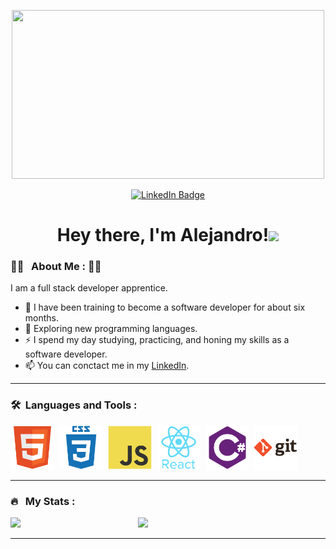 
<p align="center"><img src="https://media.giphy.com/media/xaU9pn4NS2g9Btvmtl/giphy.gif" width="500" height="270"  /></p>

<p align="center"><a href="https://www.linkedin.com/in/alejandro-pedrazaaa/"><img src="https://img.shields.io/badge/LinkedIn-blue?style=for-the-badge&logo=linkedin&logoColor=white" alt="LinkedIn Badge"></a>
</p>

<h1 align="center">Hey there, I'm Alejandro!<img src="https://media.giphy.com/media/hvRJCLFzcasrR4ia7z/giphy.gif" width="70"></h1>

<!-- <p align="center"><img src="https://media.giphy.com/media/dWesBcTLavkZuG35MI/giphy.gif" width="700" height="300"  /></p>
 -->
### :man_technologist: &nbsp; About Me : :man_technologist: &nbsp;

I am a full stack developer apprentice.

- 🔭 I have been training to become a software developer for about six months.
- 🌱 Exploring new programming languages.
- ⚡ I spend my day studying, practicing, and honing my skills as a software developer.
- 📫 You can conctact me in my [LinkedIn](https://www.linkedin.com/in/alejandro-pedrazaaa/).       

---

### 🛠 &nbsp;Languages and Tools :
<p>
<img src="https://github.com/devicons/devicon/blob/master/icons/html5/html5-original.svg" title="HTML5" alt="HTML" width="70" height="70"/>&nbsp;
<img src="https://github.com/devicons/devicon/blob/master/icons/css3/css3-plain-wordmark.svg"  title="CSS3" alt="CSS" width="70" height="70"/>&nbsp;
<img src="https://github.com/devicons/devicon/blob/master/icons/javascript/javascript-original.svg" title="JavaScript" alt="JavaScript" width="70" height="70"/>&nbsp;
<img src="https://github.com/devicons/devicon/blob/master/icons/react/react-original-wordmark.svg" title="React" alt="React" width="70" height="70"/>&nbsp;
<img src="https://github.com/devicons/devicon/blob/master/icons/csharp/csharp-plain.svg" title="Git" **alt="C#" width="70" height="70"/>&nbsp;
<img src="https://github.com/devicons/devicon/blob/master/icons/git/git-original-wordmark.svg" title="Git" **alt="Git" width="70" height="70"/>&nbsp;
</p>

---

### 🔥 &nbsp; My Stats :

<div>
<a href="https://git.io/streak-stats"><img src="https://github-readme-stats.vercel.app/api/top-langs/?username=alejandro-pedrazaaa&layout=compact&show_icons=true&include_all_commits=true&count_private=true&theme=jolly&layout=compact" width="300" align="right"/></a>
<a href="http://github-readme-streak-stats.herokuapp.com?user=alejandro-pedrazaaa&theme=jolly"><img src="http://github-readme-streak-stats.herokuapp.com?user=alejandro-pedrazaaa&theme=jolly" width="500" /></a>
</div>

---
